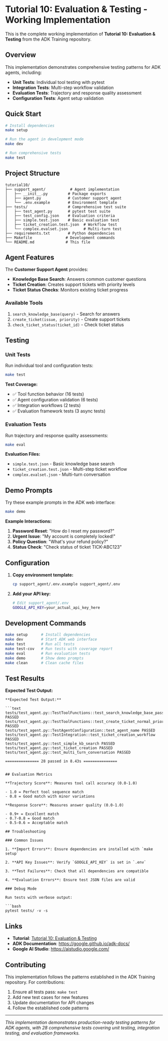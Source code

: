 # Tutorial 10: Evaluation & Testing - Working Implementation

This is the complete working implementation of **Tutorial 10: Evaluation & Testing** from the ADK Training repository.

## Overview

This implementation demonstrates comprehensive testing patterns for ADK agents, including:

- **Unit Tests**: Individual tool testing with pytest
- **Integration Tests**: Multi-step workflow validation
- **Evaluation Tests**: Trajectory and response quality assessment
- **Configuration Tests**: Agent setup validation

## Quick Start

```bash
# Install dependencies
make setup

# Run the agent in development mode
make dev

# Run comprehensive tests
make test
```

## Project Structure

```text
tutorial10/
├── support_agent/           # Agent implementation
│   ├── __init__.py         # Package exports
│   ├── agent.py            # Customer support agent
│   └── .env.example        # Environment template
├── tests/                  # Comprehensive test suite
│   ├── test_agent.py       # pytest test suite
│   ├── test_config.json    # Evaluation criteria
│   ├── simple.test.json    # Basic evaluation test
│   ├── ticket_creation.test.json  # Workflow test
│   └── complex.evalset.json       # Multi-turn test
├── requirements.txt        # Python dependencies
├── Makefile               # Development commands
└── README.md              # This file
```

## Agent Features

The **Customer Support Agent** provides:

- **Knowledge Base Search**: Answers common customer questions
- **Ticket Creation**: Creates support tickets with priority levels
- **Ticket Status Checks**: Monitors existing ticket progress

### Available Tools

1. `search_knowledge_base(query)` - Search for answers
2. `create_ticket(issue, priority)` - Create support tickets
3. `check_ticket_status(ticket_id)` - Check ticket status

## Testing

### Unit Tests

Run individual tool and configuration tests:

```bash
make test
```

**Test Coverage:**

- ✅ Tool function behavior (16 tests)
- ✅ Agent configuration validation (6 tests)
- ✅ Integration workflows (2 tests)
- ✅ Evaluation framework tests (3 async tests)

### Evaluation Tests

Run trajectory and response quality assessments:

```bash
make eval
```

**Evaluation Files:**

- `simple.test.json` - Basic knowledge base search
- `ticket_creation.test.json` - Multi-step ticket workflow
- `complex.evalset.json` - Multi-turn conversation

## Demo Prompts

Try these example prompts in the ADK web interface:

```bash
make demo
```

**Example Interactions:**

1. **Password Reset**: "How do I reset my password?"
2. **Urgent Issue**: "My account is completely locked!"
3. **Policy Question**: "What's your refund policy?"
4. **Status Check**: "Check status of ticket TICK-ABC123"

## Configuration

1. **Copy environment template:**

   ```bash
   cp support_agent/.env.example support_agent/.env
   ```

2. **Add your API key:**

   ```bash
   # Edit support_agent/.env
   GOOGLE_API_KEY=your_actual_api_key_here
   ```

## Development Commands

```bash
make setup      # Install dependencies
make dev        # Start ADK web interface
make test       # Run all tests
make test-cov   # Run tests with coverage report
make eval       # Run evaluation tests
make demo       # Show demo prompts
make clean      # Clean cache files
```

## Test Results

**Expected Test Output:**

```
**Expected Test Output:**

```text
tests/test_agent.py::TestToolFunctions::test_search_knowledge_base_password_reset PASSED
tests/test_agent.py::TestToolFunctions::test_create_ticket_normal_priority PASSED
tests/test_agent.py::TestAgentConfiguration::test_agent_name PASSED
tests/test_agent.py::TestIntegration::test_ticket_creation_workflow PASSED
tests/test_agent.py::test_simple_kb_search PASSED
tests/test_agent.py::test_ticket_creation PASSED
tests/test_agent.py::test_multi_turn_conversation PASSED

=============== 28 passed in 8.43s ===============
```
```

## Evaluation Metrics

**Trajectory Score**: Measures tool call accuracy (0.0-1.0)

- 1.0 = Perfect tool sequence match
- 0.8 = Good match with minor variations

**Response Score**: Measures answer quality (0.0-1.0)

- 0.9+ = Excellent match
- 0.7-0.8 = Good match
- 0.5-0.6 = Acceptable match

## Troubleshooting

### Common Issues

1. **Import Errors**: Ensure dependencies are installed with `make setup`

2. **API Key Issues**: Verify `GOOGLE_API_KEY` is set in `.env`

3. **Test Failures**: Check that all dependencies are compatible

4. **Evaluation Errors**: Ensure test JSON files are valid

### Debug Mode

Run tests with verbose output:

```bash
pytest tests/ -v -s
```

## Links

- **Tutorial**: [Tutorial 10: Evaluation & Testing](../../../docs/tutorial/10_evaluation_testing.md)
- **ADK Documentation**: <https://google.github.io/adk-docs/>
- **Google AI Studio**: <https://aistudio.google.com/>

## Contributing

This implementation follows the patterns established in the ADK Training repository. For contributions:

1. Ensure all tests pass: `make test`
2. Add new test cases for new features
3. Update documentation for API changes
4. Follow the established code patterns

---

*This implementation demonstrates production-ready testing patterns for ADK agents, with 28 comprehensive tests covering unit testing, integration testing, and evaluation frameworks.*

